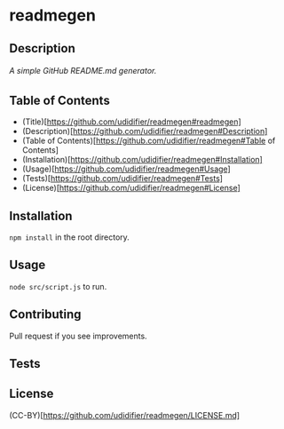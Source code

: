 # readmegen
## Description
###### A simple GitHub README.md generator.

## Table of Contents
 - (Title)[https://github.com/udidifier/readmegen#readmegen]
 - (Description)[https://github.com/udidifier/readmegen#Description]
 - (Table of Contents)[https://github.com/udidifier/readmegen#Table of Contents]
 - (Installation)[https://github.com/udidifier/readmegen#Installation]
 - (Usage)[https://github.com/udidifier/readmegen#Usage]
 - (Tests)[https://github.com/udidifier/readmegen#Tests]
 - (License)[https://github.com/udidifier/readmegen#License]

## Installation
`npm install` in the root directory.

## Usage
`node src/script.js` to run.

## Contributing
Pull request if you see improvements.

## Tests
<No tests>

## License
(CC-BY)[https://github.com/udidifier/readmegen/LICENSE.md]
  
